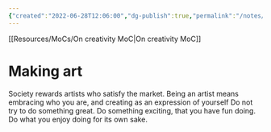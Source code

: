 ```yaml
---
{"created":"2022-06-28T12:06:00","dg-publish":true,"permalink":"/notes/making-art/","dgPassFrontmatter":true,"updated":"2024-12-22T16:23:45.291+01:00"}
---
```


[[Resources/MoCs/On creativity MoC\|On creativity MoC]]
# Making art
Society rewards artists who satisfy the market. 
Being an artist means embracing who you are, and creating as an expression of yourself
Do not try to do something great. Do something exciting, that you have fun doing. Do what you enjoy doing for its own sake.